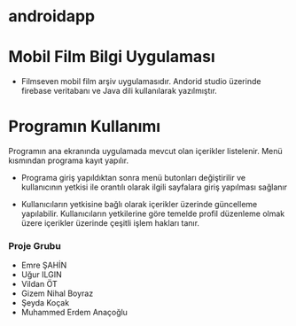 # androidapp

# Mobil Film Bilgi Uygulaması

- Filmseven mobil film arşiv uygulamasıdır. Andorid studio üzerinde firebase veritabanı ve Java dili kullanılarak yazılmıştır.

# Programın Kullanımı
Programın ana ekranında uygulamada mevcut olan içerikler listelenir.
Menü kısmından programa kayıt yapılır.

* Programa giriş yapıldıktan sonra menü butonları değiştirilir ve kullanıcının yetkisi ile orantılı olarak ilgili sayfalara giriş yapılması sağlanır 


* Kullanıcıların yetkisine bağlı olarak içerikler üzerinde güncelleme yapılabilir. Kullanıcıların yetkilerine göre temelde profil düzenleme olmak üzere içerikler üzerinde çeşitli işlem hakları tanır. 




















### Proje Grubu
- Emre ŞAHİN
- Uğur ILGIN
- Vildan ÖT
- Gizem Nihal Boyraz
- Şeyda Koçak
- Muhammed Erdem Anaçoğlu
